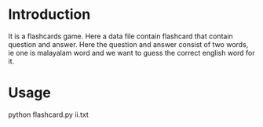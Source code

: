 # Introduction

It is a flashcards game. Here a data file contain flashcard that contain question and answer. Here the question and answer consist of two words, ie one is malayalam word and we want to guess the correct english word for it.

# Usage

python flashcard.py ii.txt

